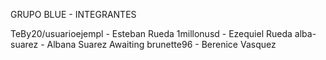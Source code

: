 GRUPO BLUE - INTEGRANTES

TeBy20/usuarioejempl  - Esteban Rueda
1millonusd - Ezequiel Rueda
alba-suarez - Albana Suarez
Awaiting brunette96 - Berenice Vasquez